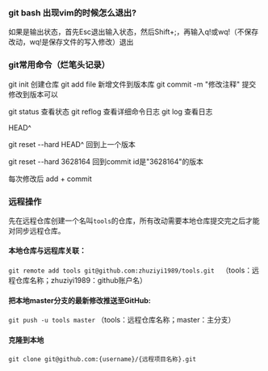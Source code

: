 
### git bash 出现vim的时候怎么退出?
  
  如果是输出状态，首先Esc退出输入状态，然后Shift+;，再输入q!或wq!（不保存改动，wq!是保存文件的写入修改）退出

### git常用命令（烂笔头记录）
git init 创建仓库
git add file  新增文件到版本库
git commit -m "修改注释"  提交修改到版本可以

git status 查看状态
git reflog 查看详细命令日志
git log  查看日志

HEAD^

git reset --hard HEAD^  回到上一个版本

git reset --hard 3628164   回到commit id是"3628164"的版本


每次修改后  add + commit 



### 远程操作
先在远程仓库创建一个名叫`tools`的仓库，所有改动需要本地仓库提交完之后才能对同步远程仓库。
#### 本地仓库与远程库关联：
`git remote add tools git@github.com:zhuziyi1989/tools.git  `（tools：远程仓库名称；zhuziyi1989：github账户名）
#### 把本地master分支的最新修改推送至GitHub:
`git push -u tools master`   （tools：远程仓库名称；master：主分支）

#### 克隆到本地
`git clone git@github.com:{username}/{远程项目名称}.git`